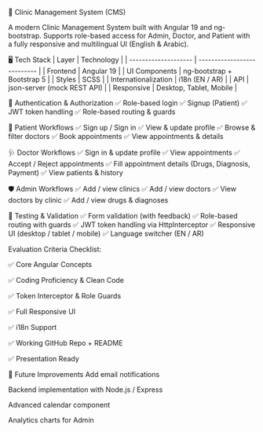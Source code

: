 🏥 Clinic Management System (CMS)


A modern Clinic Management System built with Angular 19 and ng-bootstrap.
Supports role-based access for Admin, Doctor, and Patient with a fully responsive and multilingual UI (English & Arabic).

🖥️ Tech Stack
| Layer                | Technology                  |
| -------------------- | --------------------------- |
| Frontend             | Angular 19                  |
| UI Components        | ng-bootstrap + Bootstrap 5  |
| Styles               | SCSS                        |
| Internationalization | i18n (EN / AR)              |
| API                  | json-server (mock REST API) |
| Responsive           | Desktop, Tablet, Mobile     |


🔐 Authentication & Authorization
✅ Role-based login
✅ Signup (Patient)
✅ JWT token handling
✅ Role-based routing & guards

👤 Patient Workflows
✅ Sign up / Sign in
✅ View & update profile
✅ Browse & filter doctors
✅ Book appointments
✅ View appointments & details

🩺 Doctor Workflows
✅ Sign in & update profile
✅ View appointments
✅ Accept / Reject appointments
✅ Fill appointment details (Drugs, Diagnosis, Payment)
✅ View patients & history

🛡️ Admin Workflows
✅ Add / view clinics
✅ Add / view doctors
✅ View doctors by clinic
✅ Add / view drugs & diagnoses

🧪 Testing & Validation
✅ Form validation (with feedback)
✅ Role-based routing with guards
✅ JWT token handling via HttpInterceptor
✅ Responsive UI (desktop / tablet / mobile)
✅ Language switcher (EN / AR)


Evaluation Criteria Checklist:

✅ Core Angular Concepts

✅ Coding Proficiency & Clean Code

✅ Token Interceptor & Role Guards

✅ Full Responsive UI

✅ i18n Support

✅ Working GitHub Repo + README

✅ Presentation Ready

📌 Future Improvements
Add email notifications

Backend implementation with Node.js / Express

Advanced calendar component

Analytics charts for Admin

